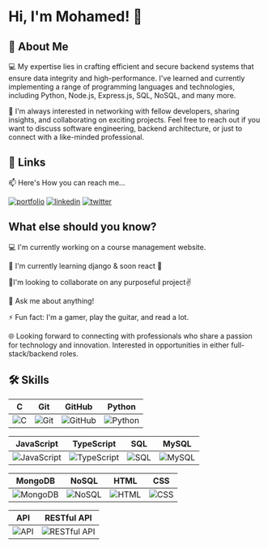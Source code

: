 
# Hi, I'm Mohamed! 👋


## 🚀 About Me
💻 My expertise lies in crafting efficient and secure backend systems that ensure data integrity and high-performance. I've learned and currently implementing a range of programming languages and technologies, including Python, Node.js, Express.js, SQL, NoSQL, and many more.

🔗 I'm always interested in networking with fellow developers, sharing insights, and collaborating on exciting projects. Feel free to reach out if you want to discuss software engineering, backend architecture, or just to connect with a like-minded professional.


## 🔗 Links

📫 Here's How you can reach me...

[![portfolio](https://img.shields.io/badge/my_portfolio-000?style=for-the-badge&logo=ko-fi&logoColor=white)](https://comingsoon)
[![linkedin](https://img.shields.io/badge/linkedin-0A66C2?style=for-the-badge&logo=linkedin&logoColor=white)](https://www.linkedin.com/in/mohamed-ashraaaf/)
[![twitter](https://img.shields.io/badge/twitter-1DA1F2?style=for-the-badge&logo=twitter&logoColor=white)](https://twitter.com/Ashtechiee)



## What else should you know?
💻 I'm currently working on a course management website.

🧠 I'm currently learning django & soon react 🔄

🔗I'm looking to collaborate on any purposeful project✌

💬 Ask me about anything!

⚡️ Fun fact: I'm a gamer, play the guitar, and read a lot.

🌐 Looking forward to connecting with professionals who share a passion for technology and innovation. Interested in opportunities in either full-stack/backend roles.


## 🛠 Skills
| C | Git | GitHub | Python |
| - | --- | ------ | ------ |
| ![C](https://img.icons8.com/color/48/000000/c-programming.png) | ![Git](https://img.icons8.com/color/48/000000/git.png) | ![GitHub](https://img.icons8.com/fluent/48/000000/github.png) | ![Python](https://img.icons8.com/color/48/000000/python.png) |

| JavaScript | TypeScript | SQL | MySQL |
| ---------- | ---------- | --- | ----- |
| ![JavaScript](https://img.icons8.com/color/48/000000/javascript.png) | ![TypeScript](https://img.icons8.com/color/48/000000/typescript.png) | ![SQL](https://img.icons8.com/ios-filled/50/000000/sql.png) | ![MySQL](https://img.icons8.com/ios-filled/50/000000/mysql-logo.png) |

| MongoDB | NoSQL | HTML | CSS |
| ------- | ----- | ---- | --- |
| ![MongoDB](https://img.icons8.com/color/48/000000/mongodb.png) | ![NoSQL](https://img.icons8.com/ios-filled/50/000000/database-restore.png) | ![HTML](https://img.icons8.com/color/48/000000/html-5.png) | ![CSS](https://img.icons8.com/color/48/000000/css3.png) |

| API | RESTful API |
| --- | ----------- |
| ![API](https://img.icons8.com/color/48/000000/api.png) | ![RESTful API](https://img.icons8.com/ios-filled/50/000000/api-settings.png) |
